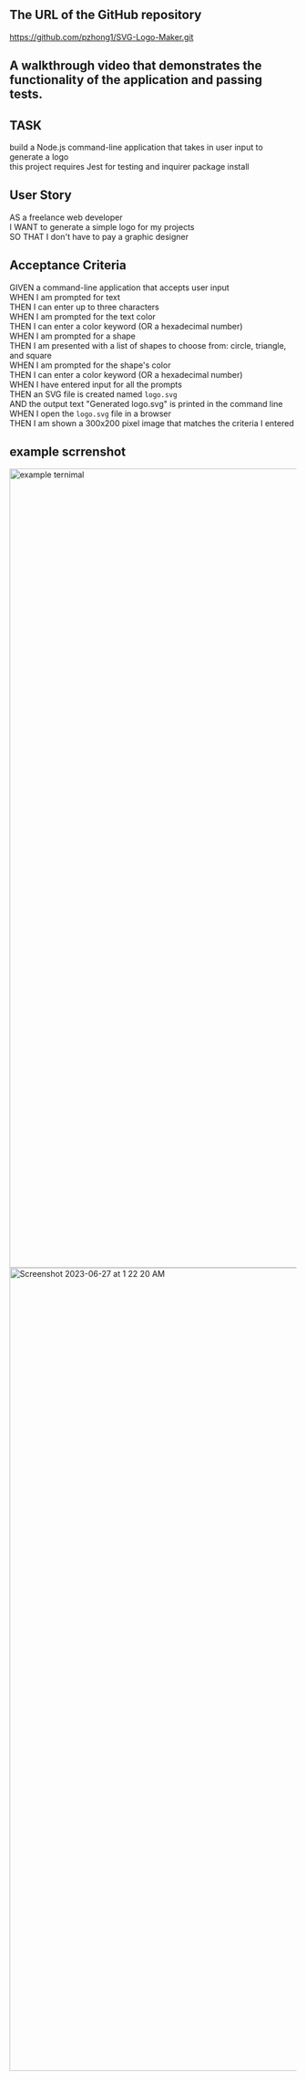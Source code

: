 ## The URL of the GitHub repository  
https://github.com/pzhong1/SVG-Logo-Maker.git 

## A walkthrough video that demonstrates the functionality of the application and passing tests.  

## TASK  
build a Node.js command-line application that takes in user input to generate a logo  
this project requires Jest for testing and inquirer package install  


## User Story
AS a freelance web developer  
I WANT to generate a simple logo for my projects  
SO THAT I don't have to pay a graphic designer  

## Acceptance Criteria
GIVEN a command-line application that accepts user input  
WHEN I am prompted for text  
THEN I can enter up to three characters  
WHEN I am prompted for the text color  
THEN I can enter a color keyword (OR a hexadecimal number)  
WHEN I am prompted for a shape  
THEN I am presented with a list of shapes to choose from: circle, triangle, and square  
WHEN I am prompted for the shape's color  
THEN I can enter a color keyword (OR a hexadecimal number)  
WHEN I have entered input for all the prompts  
THEN an SVG file is created named `logo.svg`  
AND the output text "Generated logo.svg" is printed in the command line  
WHEN I open the `logo.svg` file in a browser  
THEN I am shown a 300x200 pixel image that matches the criteria I entered  

## example scrrenshot  
<img width="1401" alt="example ternimal" src="https://github.com/pzhong1/SVG-Logo-Maker/assets/123424361/f3f03677-0583-4432-a8b3-91f987c7c612">

<img width="1408" alt="Screenshot 2023-06-27 at 1 22 20 AM" src="https://github.com/pzhong1/SVG-Logo-Maker/assets/123424361/2fa6cca8-b762-4fa9-9669-ae1f97199595">
